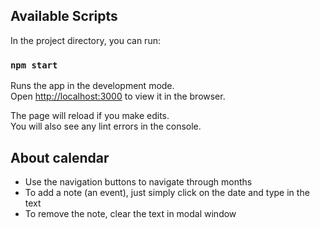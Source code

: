 ## Available Scripts

In the project directory, you can run:

### `npm start`

Runs the app in the development mode.<br>
Open [http://localhost:3000](http://localhost:3000) to view it in the browser.

The page will reload if you make edits.<br>
You will also see any lint errors in the console.


## About calendar

- Use the navigation buttons to navigate through months
- To add a note (an event), just simply click on the date and type in the text
- To remove the note, clear the text in modal window
